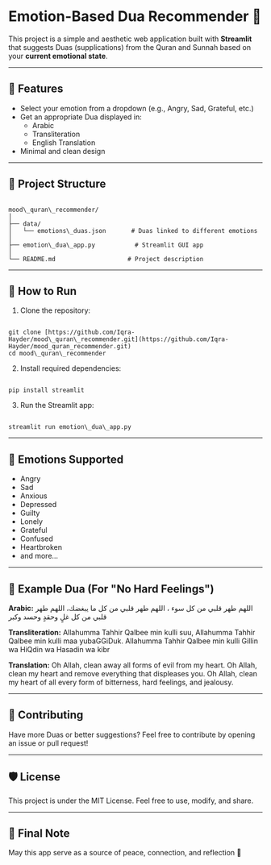 # Emotion-Based Dua Recommender 💖

This project is a simple and aesthetic web application built with **Streamlit** that suggests Duas (supplications) from the Quran and Sunnah based on your **current emotional state**.

---

## 🌟 Features

- Select your emotion from a dropdown (e.g., Angry, Sad, Grateful, etc.)
- Get an appropriate Dua displayed in:
  - Arabic
  - Transliteration
  - English Translation
- Minimal and clean design 

---

## 📁 Project Structure

```

mood\_quran\_recommender/
│
├── data/
│   └── emotions\_duas.json       # Duas linked to different emotions
│
├── emotion\_dua\_app.py           # Streamlit GUI app
│
└── README.md                    # Project description

```

---

## 🚀 How to Run

1. Clone the repository:
```

git clone [https://github.com/Iqra-Hayder/mood\_quran\_recommender.git](https://github.com/Iqra-Hayder/mood_quran_recommender.git)
cd mood\_quran\_recommender

```

2. Install required dependencies:
```

pip install streamlit

```

3. Run the Streamlit app:
```

streamlit run emotion\_dua\_app.py

```

---

## 💬 Emotions Supported

- Angry
- Sad
- Anxious
- Depressed
- Guilty
- Lonely
- Grateful
- Confused
- Heartbroken
- and more...

---

## 📌 Example Dua (For "No Hard Feelings")

**Arabic:**
اللهم طهر قلبي من كل سوء ، اللهم طهر قلبي من كل ما يبغضك، اللهم طهر قلبي من كل غلٍ وحقدٍ وحسد وكبر

**Transliteration:**
Allahumma Tahhir Qalbee min kulli suu, Allahumma Tahhir Qalbee min kulli maa yubaGGiDuk. Allahumma Tahhir Qalbee min kulli Gillin wa HiQdin wa Hasadin wa kibr

**Translation:**
Oh Allah, clean away all forms of evil from my heart. Oh Allah, clean my heart and remove everything that displeases you. Oh Allah, clean my heart of all every form of bitterness, hard feelings, and jealousy.

---

## 🤝 Contributing

Have more Duas or better suggestions? Feel free to contribute by opening an issue or pull request!

---

## 🛡 License

This project is under the MIT License. Feel free to use, modify, and share.

---

## 🙏 Final Note

May this app serve as a source of peace, connection, and reflection 🌙
```
